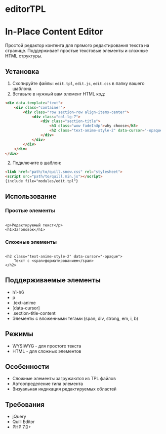 # editorTPL
# In-Place Content Editor

Простой редактор контента для прямого редактирования текста на странице. Поддерживает простые текстовые элементы и сложные HTML структуры.

## Установка

1. Скопируйте файлы: `edit.tpl`, `edit.js`, `edit.css` в папку вашего шаблона.
2. Вставьте в нужный вам элемент HTML код:

```html
<div data-template="text">
    <div class="container">
        <div class="row section-row align-items-center">
            <div class="col-lg-7">
                <div class="section-title">
                    <h3 class="wow fadeInUp">why choose</h3>
                    <h2 class="text-anime-style-2" data-cursor="-opaque">Expertise for <span>your digital</span> growth journey</h2>
                </div>
            </div>
        </div>
    </div>
</div>
```

2. Подключите в шаблон:

```html
<link href="path/to/quill.snow.css" rel="stylesheet">
<script src="path/to/quill.min.js"></script>
{include file="modules/edit.tpl"}
```

## Использование

### Простые элементы
```

<p>Редактируемый текст</p>
<h1>Заголовок</h1>
```

### Сложные элементы
```

<h2 class="text-anime-style-2" data-cursor="-opaque">
    Текст с <span>форматированием</span>
</h2>
```

## Поддерживаемые элементы
- h1-h6
- p
- .text-anime
- [data-cursor]
- .section-title-content
- Элементы с вложенными тегами (span, div, strong, em, i, b)

## Режимы
- WYSIWYG - для простого текста
- HTML - для сложных элементов

## Особенности
- Сложные элементы загружаются из TPL файлов
- Автоопределение типа элемента
- Визуальная индикация редактируемых областей

## Требования
- jQuery
- Quill Editor
- PHP 7.0+

